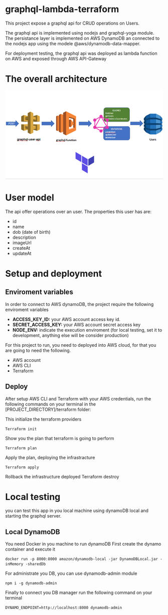 # graphql-lambda-terraform

This project expose a graphql api for CRUD operations on Users.

The graphql api is implemented using nodejs and graphql-yoga module. The persistance layer is implemented on AWS DynamoDB an connected to the nodejs app using the modele @aws/dynamodb-data-mapper.

For deployment testing, the graphql api was deployed as lambda function on AWS and exposed through AWS API-Gateway

# The overall architecture
![](images/General-arch.png)

# User model

The api offer operations over an user. The properties this user has are:
- id
- name
- dob (date of birth)
- description
- imageUrl
- createAt
- updateAt

# Setup and deployment

## Enviroment variables

In order to connect to AWS dynamoDB, the project require the following enviroment variables
- **ACCESS_KEY_ID:** your AWS account access key id.
- **SECRET_ACCESS_KEY:** your AWS account secret access key
- **NODE_ENV:** indicate the execution enviroment (for local testing, set it to development, anything else will be consider production)

For this project to run, you need to deployed into AWS cloud, for that you are going to need the following.
- AWS account
- AWS CLI
- Terraform

## Deploy

After setup AWS CLI and Terraform with your AWS credentials, run the following commands on your terminal in the [PROJECT_DIRECTORY]/terraform folder:

This initialize the terraform providers
```
Terraform init

```
Show you the plan that terraform is going to perform
```
Terraform plan
```
Apply the plan, deploying the infrastracture
```
Terraform apply
```
Rollback the infrastructure deployed
Terraform destroy

# Local testing

you can test this app in you local machine using dynamoDB local and starting the graphql server.

## Local DynamoDB

You need Docker in  you machine to run dynamoDB
First create the dynamo container and execute it
```
docker run -p 8000:8000 amazon/dynamodb-local -jar DynamoDBLocal.jar -inMemory -sharedDb
```
For administrate you DB, you can use dynamodb-admin module
```
npm i -g dynamodb-admin
```
Finally to connect you DB manager run the following command on your terminal
```
DYNAMO_ENDPOINT=http://localhost:8000 dynamodb-admin
```
